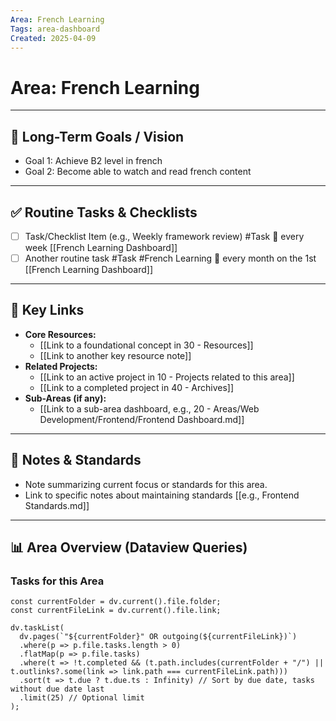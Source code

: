 ```yaml
---
Area: French Learning
Tags: area-dashboard
Created: 2025-04-09
---
```


# Area: French Learning

---

## 🎯 Long-Term Goals / Vision

*   Goal 1: Achieve B2 level in french
*   Goal 2: Become able to watch and read french content

---

## ✅ Routine Tasks & Checklists

*   [ ] Task/Checklist Item (e.g., Weekly framework review) #Task 🔁 every week [[French Learning Dashboard]]
*   [ ] Another routine task #Task #French Learning 🔁 every month on the 1st [[French Learning Dashboard]]

---

## 🔗 Key Links

*   **Core Resources:**
    *   [[Link to a foundational concept in 30 - Resources]]
    *   [[Link to another key resource note]]
*   **Related Projects:**
    *   [[Link to an active project in 10 - Projects related to this area]]
    *   [[Link to a completed project in 40 - Archives]]
*   **Sub-Areas (if any):**
    *   [[Link to a sub-area dashboard, e.g., 20 - Areas/Web Development/Frontend/Frontend Dashboard.md]]

---

## 📝 Notes & Standards

*   Note summarizing current focus or standards for this area.
*   Link to specific notes about maintaining standards [[e.g., Frontend Standards.md]]

---

## 📊 Area Overview (Dataview Queries)

### Tasks for this Area

```dataviewjs
const currentFolder = dv.current().file.folder;
const currentFileLink = dv.current().file.link;

dv.taskList(
  dv.pages(`"${currentFolder}" OR outgoing(${currentFileLink})`)
  .where(p => p.file.tasks.length > 0)
  .flatMap(p => p.file.tasks)
  .where(t => !t.completed && (t.path.includes(currentFolder + "/") || t.outlinks?.some(link => link.path === currentFileLink.path)))
  .sort(t => t.due ? t.due.ts : Infinity) // Sort by due date, tasks without due date last
  .limit(25) // Optional limit
);